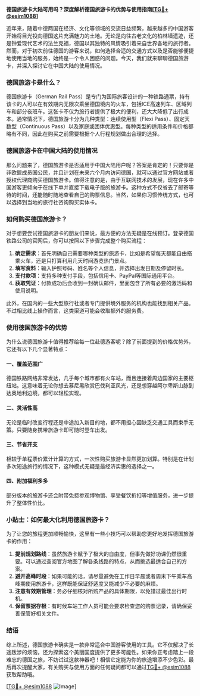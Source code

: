 **德国旅游卡大陆可用吗？深度解析德国旅游卡的优势与使用指南[[TG💪+ @esim1088](https://t.me/s/esim1088)]**

近年来，随着中德两国在经济、文化等领域的交流日益频繁，越来越多的中国游客开始将目光投向德国这片充满魅力的土地。无论是向往古老文化的柏林墙遗迹，还是钟爱现代艺术的法兰克福，德国以其独特的风情吸引着来自世界各地的旅行者。然而，对于初次前往德国的游客来说，如何选择合适的交通方式以及是否能够便捷地使用当地的服务，始终是一个令人困惑的问题。今天，我们就来聊聊德国旅游卡，并深入探讨它在中国大陆的使用情况。

### 德国旅游卡是什么？

德国旅游卡（German Rail Pass）是专门为国际旅客设计的一种铁路通票，持有该卡的人可以在有效期内无限次乘坐德国境内的火车，包括ICE高速列车、区域列车和部分夜班车。这张卡不仅为旅行者提供了极大的便利，还大大降低了出行成本。通常情况下，德国旅游卡分为几种类型：连续使用型（Flexi Pass）、固定天数型（Continuous Pass）以及家庭或团体优惠型。每种类型的适用条件和价格都略有不同，因此在购买之前需要根据个人行程规划做出合理的选择。

### 德国旅游卡在中国大陆的使用情况

那么问题来了，德国旅游卡是否适用于中国大陆用户呢？答案是肯定的！只要你是非欧盟成员国公民，并且计划在未来六个月内访问德国，就可以通过官方网站或者授权代理商购买德国旅游卡。值得注意的是，由于互联网技术的发展，现在许多中国游客更倾向于在线下单并直接下载电子版的旅游卡。这种方式不仅省去了邮寄等待的时间，还能随时随地查看自己的购票信息。当然，如果你习惯传统方式，也可以选择到当地的旅行社咨询购买实体卡。

### 如何购买德国旅游卡？

对于想要尝试德国旅游卡的朋友们来说，最方便的方法无疑是在线预订。登录德国铁路公司的官网后，你可以按照以下步骤完成整个购买流程：

1. **确定需求**：首先明确自己需要哪种类型的旅游卡，比如是希望每天都能自由搭乘火车，还是只打算利用几天时间游览热门景点。
2. **填写资料**：输入护照号码、姓名等个人信息，并选择出发日期及停留时长。
3. **支付款项**：支持多种支付手段，包括信用卡、PayPal等国际通用平台。
4. **获取凭证**：付款成功后会收到一封确认邮件，里面包含了所有必要的激活码和使用说明。

此外，在国内的一些大型旅行社或者专门提供境外服务的机构也能找到相关产品。不过相比线上操作而言，这类渠道可能会收取额外的服务费。

### 使用德国旅游卡的优势

为什么说德国旅游卡值得推荐给每一位赴德游客呢？除了前面提到的价格优势外，它还有以下几个显著特点：

#### 一、覆盖范围广
德国铁路网络非常发达，几乎每个城市都有火车站，而且连接着周边国家的主要枢纽站。这意味着无论你想去慕尼黑欣赏巴伐利亚风光，还是想穿越阿尔卑斯山脉到达奥地利边境，都可以轻松实现。

#### 二、灵活性高
无论是临时改变行程还是中途加入新目的地，都不用担心因缺乏交通工具而束手无策。只要随身携带旅游卡即可随时登车出发。

#### 三、节省开支
相较于单程票价累计计算的方式，一次性购买旅游卡显然更加划算。特别是在计划多次短途旅行的情况下，这种模式无疑是最经济实惠的选择之一。

#### 四、附加福利多多
部分版本的旅游卡还会附带免费参观博物馆、享受餐饮折扣等增值服务，进一步提升了整体性价比。

### 小贴士：如何最大化利用德国旅游卡？

为了让您的旅程更加顺畅愉快，这里有一些小技巧可以帮助您更好地发挥德国旅游卡的作用：

1. **提前规划路线**：虽然旅游卡赋予了极大的自由度，但事先做好功课仍然很重要。可以通过查阅官方地图了解各条线路的特点，从而挑选最适合自己的方案。
2. **避开高峰时段**：如果可能的话，请尽量避免在工作日早晨或者周末下午乘车高峰期使用旅游卡，这样既能保证舒适度又能减少不必要的麻烦。
3. **注意有效期管理**：务必仔细核对所购产品的具体期限，以免错过最佳出行时机。
4. **保留票据存根**：有时候车站工作人员可能会要求检查您的购票记录，请确保妥善保管好相关文件。

### 结语

综上所述，德国旅游卡确实是一款非常适合中国游客使用的工具。它不仅解决了长途跋涉的烦恼，还为探索这个美丽国度提供了更多可能性。如果你正考虑踏上一段难忘的德国之旅，不妨试试这款神器吧！相信它定能为你的旅途增添不少色彩。最后再次提醒大家，有关购买与使用方面的任何疑问都可以通过[TG💪+ @esim1088](https://t.me/s/esim1088)获取帮助哦。

[[TG💪+ @esim1088](https://t.me/s/esim1088) ![Image](https://i.postimg.cc/4NQfJmqS/Snipaste-2025-05-13-00-14-12.png)]